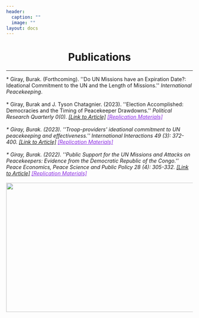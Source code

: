 ```yaml
---
header:
  caption: ""
  image: ""
layout: docs
---
```


<h1 style="text-align:center;">Publications</h1>

<hr />
* Giray, Burak. (Forthcoming). ''Do UN Missions have an Expiration Date?: Ideational Commitment to the UN and the Length of Missions.'' <em>International Peacekeeping</em>.
<br/>
<br/>
* Giray, Burak and J. Tyson Chatagnier. (2023). ''Election Accomplished: Democracies and the Timing of Peacekeeper Drawdowns.'' <em>Political Research Quarterly <em> 0(0). <a href="https://doi.org/10.1177/10659129231190614">[Link to Article]</a> <a href="/files/election_accomplished_supplementary_files.zip" style="color:blueviolet">[Replication Materials]</a>
<br/>
<br/>
* Giray, Burak. (2023). ''Troop-providers' ideational commitment to UN peacekeeping and effectiveness.'' <em>International Interactions</em> 49 (3): 372-400. <a href="https://doi.org/10.1080/03050629.2023.2184813">[Link to Article]</a> <a href="/files/replication_files_II.zip" style="color:blueviolet">[Replication Materials]</a>
<br/>
<br/>
* Giray, Burak. (2022). ''Public Support for the UN Missions and Attacks on Peacekeepers: Evidence from the Democratic Republic of the Congo.'' <em>Peace Economics, Peace Science and Public Policy</em> 28 (4): 305-332. <a href="https://doi.org/10.1515/peps-2022-0028">[Link to Article]</a> <a href="/files/replication_files_II.zip" style="color:blueviolet">[Replication Materials]</a>
<br/>
<br/>

<img src="../../img/houston.jpg" alt="" style="width:600px;height:350px;"> 



